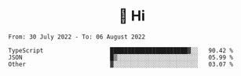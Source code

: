 <h1 align="center">👋 Hi</h1>
<!-- <h3 align="center">An enthusiastic frontend developer</h3> -->

<!--START_SECTION:waka-->

```text
From: 30 July 2022 - To: 06 August 2022

TypeScript                   ██████████████████████▓░░   90.42 %
JSON                         █▒░░░░░░░░░░░░░░░░░░░░░░░   05.99 %
Other                        ▓░░░░░░░░░░░░░░░░░░░░░░░░   03.07 %
```

<!--END_SECTION:waka-->

